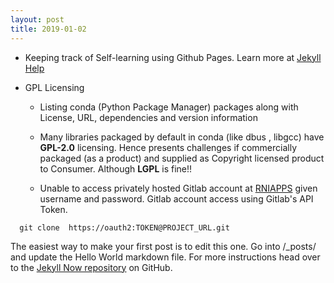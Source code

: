 ```yaml
---
layout: post
title: 2019-01-02
---
```


* Keeping track of Self-learning using Github Pages. Learn more at [Jekyll Help](https://help.github.com/articles/using-jekyll-as-a-static-site-generator-with-github-pages/)

* GPL Licensing
    * Listing conda (Python Package Manager) packages along with License, URL, dependencies and version information

    * Many libraries packaged by default in conda (like dbus , libgcc) have **GPL-2.0** licensing. Hence presents challenges if commercially packaged (as a product) and supplied as Copyright licensed product to Consumer. Although **LGPL** is fine!!

    * Unable to access privately hosted Gitlab account at [RNIAPPS](https://home.rniapps.net) given username and password. Gitlab account access using Gitlab's API Token.<br />

```
  git clone  https://oauth2:TOKEN@PROJECT_URL.git
```


The easiest way to make your first post is to edit this one. Go into /_posts/ and update the Hello World markdown file. For more instructions head over to the [Jekyll Now repository](https://github.com/barryclark/jekyll-now) on GitHub.
